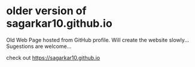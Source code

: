 # older version of sagarkar10.github.io
Old Web Page hosted from GitHub profile.
Will create the website slowly...
Sugestions are welcome...


check out https://sagarkar10.github.io 

